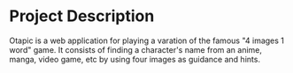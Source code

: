 # Project Description

Otapic is a web application for playing a varation of the famous "4 images 1 word" game.
It consists of finding a character's name from an anime, manga, video game, etc by using
four images as guidance and hints.

